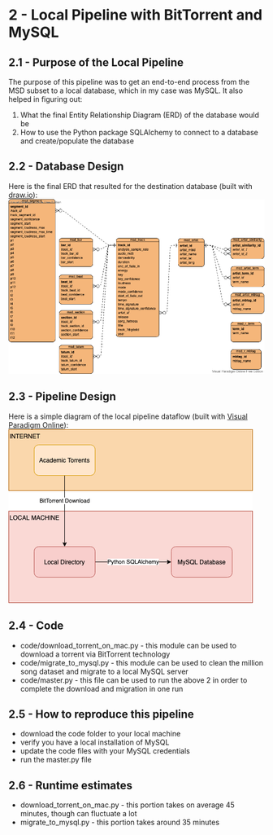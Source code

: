 # 2 - Local Pipeline with BitTorrent and MySQL

## 2.1 - Purpose of the Local Pipeline
The purpose of this pipeline was to get an end-to-end process from the MSD subset to a local database, which in my case was MySQL. It also
helped in figuring out:
1. What the final Entity Relationship Diagram (ERD) of the database would be
2. How to use the Python package SQLAlchemy to connect to a database and create/populate the database

## 2.2 - Database Design
Here is the final ERD that resulted for the destination database (built with [draw.io](https://app.diagrams.net/)):
![image did not render](architecture/msd-erd.png "msd-erd.png")

## 2.3 - Pipeline Design
Here is a simple diagram of the local pipeline dataflow (built with [Visual Paradigm Online](https://online.visual-paradigm.com/login.jsp?t=diagrams)):
![image did not render](architecture/local-pipeline-diagram.png "local-pipeline-diagram.png")

## 2.4 - Code
* code/download_torrent_on_mac.py - this module can be used to download a torrent via BitTorrent technology
* code/migrate_to_mysql.py - this module can be used to clean the million song dataset and migrate to a local MySQL server
* code/master.py - this file can be used to run the above 2 in order to complete the download and migration in one run

## 2.5 - How to reproduce this pipeline
* download the code folder to your local machine
* verify you have a local installation of MySQL
* update the code files with your MySQL credentials
* run the master.py file

## 2.6 - Runtime estimates
* download_torrent_on_mac.py - this portion takes on average 45 minutes, though can fluctuate a lot
* migrate_to_mysql.py - this portion takes around 35 minutes

